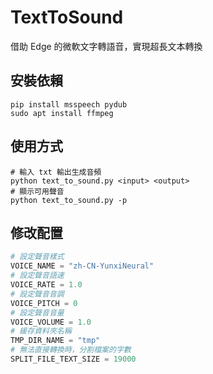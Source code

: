 # TextToSound

借助 Edge 的微軟文字轉語音，實現超長文本轉換

## 安裝依賴

```shell
pip install msspeech pydub
sudo apt install ffmpeg
```

## 使用方式

```shell
# 輸入 txt 輸出生成音頻
python text_to_sound.py <input> <output>
# 顯示可用聲音
python text_to_sound.py -p
```

## 修改配置

```py
# 設定聲音樣式
VOICE_NAME = "zh-CN-YunxiNeural"
# 設定聲音語速
VOICE_RATE = 1.0
# 設定聲音音調
VOICE_PITCH = 0
# 設定聲音音量
VOICE_VOLUME = 1.0
# 緩存資料夾名稱
TMP_DIR_NAME = "tmp"
# 無法直接轉換時，分割檔案的字數
SPLIT_FILE_TEXT_SIZE = 19000
```
